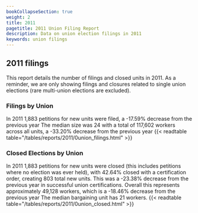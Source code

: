 ```yaml
---
bookCollapseSection: true
weight: 2
title: 2011
pagetitle: 2011 Union Filing Report
description: Data on union election filings in 2011
keywords: union filings
---
```


## 2011 filings

This report details the number of filings and closed units in 2011. As a reminder, we are only showing filings and closures related to single union elections (rare multi-union elections are excluded).

### Filings by Union
In 2011 1,883 petitions for new units were filed, a -17.59% decrease from the previous year The median size was 24 with a total of 117,602 workers across all units, a -33.20% decrease from the previous year
{{< readtable table="/tables/reports/2011/0union_filings.html" >}}

### Closed Elections by Union
In 2011 1,883 petitions for new units were closed (this includes petitions where no election was ever held), with 42.64% closed with a certification order, creating 803 total new units. This was a -23.38% decrease from the previous year in successful union certifications. Overall this represents approximately 49,128 workers, which is a -18.46% decrease from the previous year The median bargaining unit has 21 workers.
{{< readtable table="/tables/reports/2011/0union_closed.html" >}}
